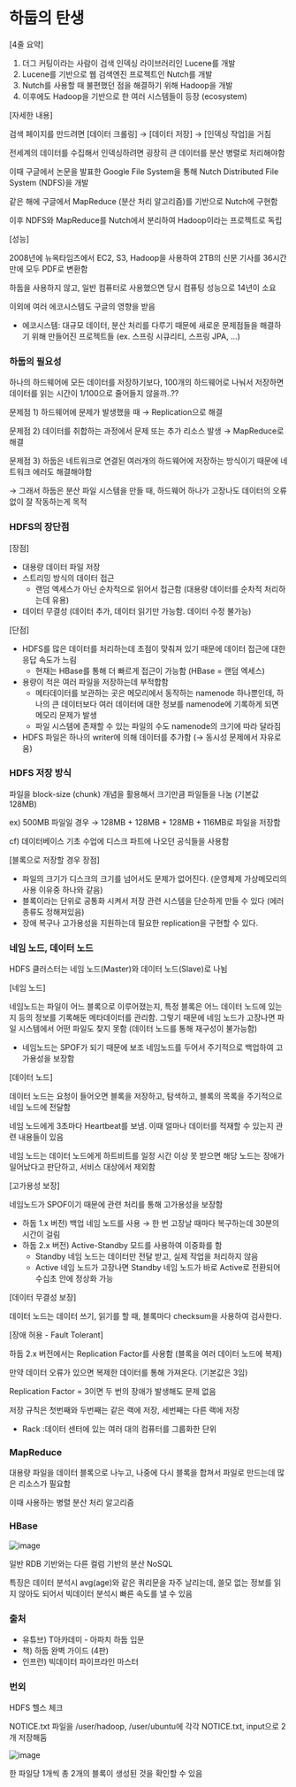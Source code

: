 # 하둡의 탄생

[4줄 요약]

1. 더그 커팅이라는 사람이 검색 인덱싱 라이브러리인 Lucene를 개발
2. Lucene를 기반으로 웹 검색엔진 프로젝트인 Nutch를 개발
3. Nutch를 사용할 때 불편했던 점을 해결하기 위해 Hadoop을 개발
4. 이후에도 Hadoop을 기반으로 한 여러 시스템들이 등장 (ecosystem)

[자세한 내용]

검색 페이지를 만드려면 [데이터 크롤링] → [데이터 저장] → [인덱싱 작업]을 거침

전세계의 데이터를 수집해서 인덱싱하려면 굉장히 큰 데이터를 분산 병렬로 처리해야함

이때 구글에서 논문을 발표한 Google File System을 통해 Nutch Distributed File System (NDFS)을 개발

같은 해에 구글에서 MapReduce (분산 처리 알고리즘)를 기반으로 Nutch에 구현함

이후 NDFS와 MapReduce를 Nutch에서 분리하여 Hadoop이라는 프로젝트로 독립

[성능]

2008년에 뉴옥타임즈에서 EC2, S3, Hadoop을 사용하여 2TB의 신문 기사를 36시간 만에 모두 PDF로 변환함

하둡을 사용하지 않고, 일반 컴퓨터로 사용했으면 당시 컴퓨팅 성능으로 14년이 소요

이외에 여러 에코시스템도 구글의 영향을 받음

* 에코시스템: 대규모 데이터, 분산 처리를 다루기 때문에 새로운 문제점들을 해결하기 위해 만들어진 프로젝트들
(ex. 스프링 시큐리티, 스프링 JPA, …)

### 하둡의 필요성

하나의 하드웨어에 모든 데이터를 저장하기보다, 100개의 하드웨어로 나눠서 저장하면 데이터를 읽는 시간이 1/100으로 줄어들지 않을까..??

문제점 1) 하드웨어에 문제가 발생했을 때 → Replication으로 해결

문제점 2) 데이터를 취합하는 과정에서 문제 또는 추가 리소스 발생 → MapReduce로 해결

문제점 3) 하둡은 네트워크로 연결된 여러개의 하드웨어에 저장하는 방식이기 때문에 네트워크 에러도 해결해야함

→ 그래서 하둡은 분산 파일 시스템을 만들 때, 하드웨어 하나가 고장나도 데이터의 오류 없이 잘 작동하는게 목적

### HDFS의 장단점

[장점]

- 대용량 데이터 파일 저장
- 스트리밍 방식의 데이터 접근
    - 랜덤 엑세스가 아닌 순차적으로 읽어서 접근함 (대용량 데이터를 순차적 처리하는데 유용)
- 데이터 무결성 (데이터 추가, 데이터 읽기만 가능함. 데이터 수정 불가능)

[단점]

- HDFS를 많은 데이터를 처리하는데 초점이 맞춰져 있기 때문에 데이터 접근에 대한 응답 속도가 느림
    - 현재는 HBase를 통해 더 빠르게 접근이 가능함 (HBase = 랜덤 엑세스)
- 용량이 적은 여러 파일을 저장하는데 부적합함
    - 메타데이터를 보관하는 곳은 메모리에서 동작하는 namenode 하나뿐인데, 하나의 큰 데이터보다 여러 데이터에 대한 정보를 namenode에 기록하게 되면 메모리 문제가 발생
    - 파일 시스템에 존재할 수 있는 파일의 수도 namenode의 크기에 따라 달라짐
- HDFS 파일은 하나의 writer에 의해 데이터를 추가함 (→ 동시성 문제에서 자유로움)

### HDFS 저장 방식

파일을 block-size (chunk) 개념을 활용해서 크기만큼 파일들을 나눔 (기본값 128MB)

ex) 500MB 파일일 경우 → 128MB + 128MB + 128MB + 116MB로 파일을 저장함

cf) 데이터베이스 기초 수업에 디스크 파트에 나오던 공식들을 사용함

[블록으로 저장할 경우 장점]

- 파일의 크기가 디스크의 크기를 넘어서도 문제가 없어진다. (운영체제 가상메모리의 사용 이유중 하나와 같음)
- 블록이라는 단위로 공통화 시켜서 저장 관련 시스템을 단순하게 만들 수 있다 (에러 종류도 정해져있음)
- 장애 복구나 고가용성을 지원하는데 필요한 replication을 구현할 수 있다.

### 네임 노드, 데이터 노드

HDFS 클러스터는 네임 노드(Master)와 데이터 노드(Slave)로 나뉨

[네임 노드]

네임노드는 파일이 어느 블록으로 이루어졌는지, 특정 블록은 어느 데이터 노드에 있는지 등의 정보를 기록해둔 메타데이터를 관리함. 그렇기 때문에 네임 노드가 고장나면 파일 시스템에서 어떤 파일도 찾지 못함 (데이터 노드를 통해 재구성이 불가능함)

* 네임노드는 SPOF가 되기 때문에 보조 네임노드를 두어서 주기적으로 백업하여 고가용성을 보장함

[데이터 노드]

데이터 노드는 요청이 들어오면 블록을 저장하고, 탐색하고, 블록의 목록을 주기적으로 네임 노드에 전달함

네임 노드에게 3초마다 Heartbeat를 보냄. 이때 얼마나 데이터를 적재할 수 있는지 관련 내용들이 있음

네임 노드는 데이터 노드에게 하트비트를 일정 시간 이상 못 받으면 해당 노드는 장애가 일어났다고 판단하고, 서비스 대상에서 제외함

[고가용성 보장]

네임노드가 SPOF이기 때문에 관련 처리를 통해 고가용성을 보장함

- 하둡 1.x 버전) 백업 네임 노드를 사용 → 한 번 고장날 때마다 복구하는데 30분의 시간이 걸림
- 하둡 2.x 버전) Active-Standby 모드를 사용하여 이중화를 함
    - Standby 네임 노드는 데이터만 전달 받고, 실제 작업을 처리하지 않음
    - Active 네임 노드가 고장나면 Standby 네임 노드가 바로 Active로 전환되어 수십초 안에 정상화 가능

[데이터 무결성 보장]

데이터 노드는 데이터 쓰기, 읽기를 할 때, 블록마다 checksum을 사용하여 검사한다.

[장애 허용 - Fault Tolerant]

하둡 2.x 버전에서는 Replication Factor를 사용함 (블록을 여러 데이터 노드에 복제)

만약 데이터 오류가 있으면 복제한 데이터를 통해 가져온다. (기본값은 3임)

Replication Factor = 3이면 두 번의 장애가 발생해도 문제 없음

저장 규칙은 첫번째와 두번째는 같은 랙에 저장, 세번째는 다른 랙에 저장

* Rack :데이터 센터에 있는 여러 대의 컴퓨터를 그룹화한 단위

### MapReduce

대용량 파일을 데이터 블록으로 나누고, 나중에 다시 블록을 합쳐서 파일로 만드는데 많은 리소스가 필요함

이때 사용하는 병렬 분산 처리 알고리즘

### HBase

![image](https://github.com/kauKoala/Backend-Study/assets/79046106/679c9172-2fbb-460a-978f-b094b961ffb0)

일반 RDB 기반와는 다른 컬럼 기반의 분산 NoSQL

특징은 데이터 분석시 avg(age)와 같은 쿼리문을 자주 날리는데, 쓸모 없는 정보를 읽지 않아도 되어서 빅데이터 분석시 빠른 속도를 낼 수 있음

### 출처

- 유튜브) T아카데미 - 아파치 하둡 입문
- 책) 하둡 완벽 가이드 (4판)
- 인프런) 빅데이터 파이프라인 마스터

### 번외

HDFS 헬스 체크

NOTICE.txt 파일을 /user/hadoop, /user/ubuntu에 각각 NOTICE.txt, input으로 2개 저장해둠

![image](https://github.com/kauKoala/Backend-Study/assets/79046106/c6f44744-fdee-4e07-addc-e9cf3ba630e1)

한 파일당 1개씩 총 2개의 블록이 생성된 것을 확인할 수 있음
